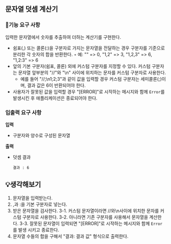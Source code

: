 
## **문자열 덧셈 계산기**

### **📘기능 요구 사항**

입력한 문자열에서 숫자를 추출하여 더하는 계산기를 구현한다.

- 쉼표(,) 또는 콜론(:)을 구분자로 가지는 문자열을 전달하는 경우 구분자를 기준으로 분리한 각 숫자의 합을 반환한다.
    ◦ 예: "" => 0, "1,2" => 3, "1,2,3" => 6, "1,2:3" => 6
- 앞의 기본 구분자(쉼표, 콜론) 외에 커스텀 구분자를 지정할 수 있다. 커스텀 구분자는 문자열 앞부분의 "//"와 "\n" 사이에 위치하는 문자를 커스텀 구분자로 사용한다.
    - 예를 들어 "//;\n1;2;3"과 같이 값을 입력할 경우 커스텀 구분자는 세미콜론(;)이며, 결과 값은 6이 반환되어야 한다.
- 사용자가 잘못된 값을 입력할 경우 "[ERROR]"로 시작하는 메시지와 함께 `Error`를 발생시킨 후 애플리케이션은 종료되어야 한다.

### **입출력 요구 사항**

**입력**

- 구분자와 양수로 구성된 문자열

**출력**

- 덧셈 결과
    
    ```
    결과 : 6
    ```

## 💡생각해보기
1. 문자열을 입력받는다.
2. ,과 :을 기본 구분자로 넣는다.
3. 받은 문자열을 검사한다.
    3-1. 커스텀 문자열이라면 //와\n사이에 위치한 문자를 커스텀 구분자로 사용한다.
    3-2. 아니라면 기존 구분자를 사용해서 문자열을 계산한다.
    3-3. 잘못된 문자열이 입력되면 "[ERROR]"로 시작하는 메시지와 함께 `Error`를 발생 시키고 종료한다.
4. 문자열 수들의 합을 구해서 "결과: 결과 값" 형식으로 출력한다.